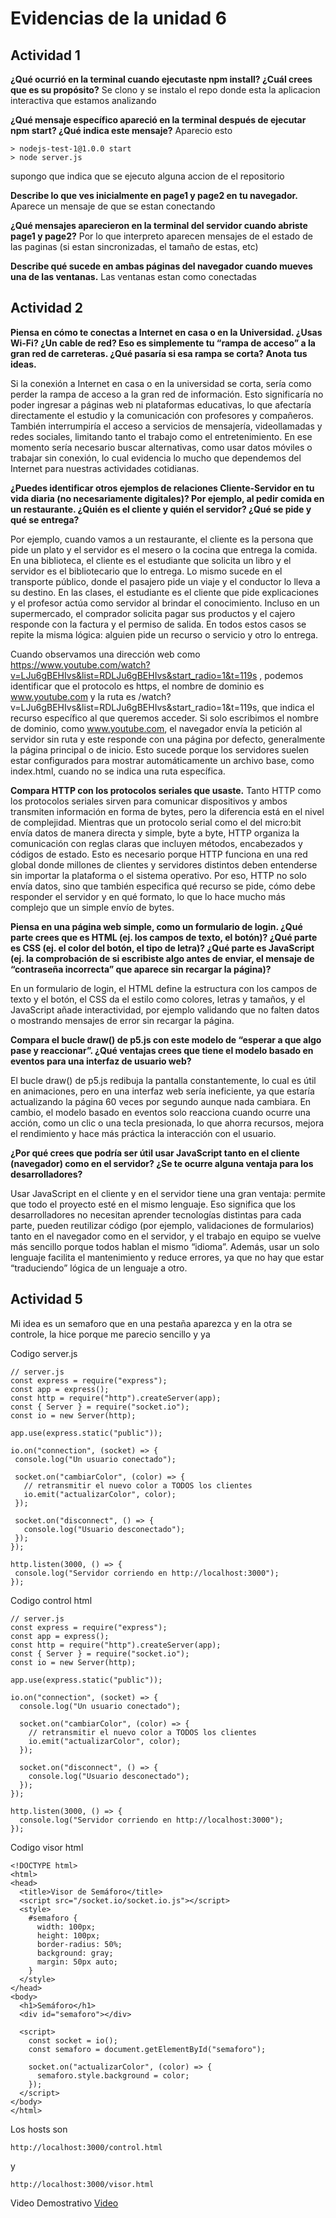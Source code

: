 
# Evidencias de la unidad 6

## Actividad 1
**¿Qué ocurrió en la terminal cuando ejecutaste npm install? ¿Cuál crees que es su propósito?**
Se clono y se instalo el repo donde esta la aplicacion interactiva que estamos analizando 

**¿Qué mensaje específico apareció en la terminal después de ejecutar npm start? ¿Qué indica este mensaje?**
Aparecio esto 
```
> nodejs-test-1@1.0.0 start
> node server.js
```
supongo que indica que se ejecuto alguna accion de el repositorio 

**Describe lo que ves inicialmente en page1 y page2 en tu navegador.**
Aparece un mensaje de que se estan conectando 

**¿Qué mensajes aparecieron en la terminal del servidor cuando abriste page1 y page2?**
Por lo que interpreto aparecen mensajes de el estado de las paginas (si estan sincronizadas, el tamaño de estas, etc) 

**Describe qué sucede en ambas páginas del navegador cuando mueves una de las ventanas.**
Las ventanas estan como conectadas


## Actividad 2 

**Piensa en cómo te conectas a Internet en casa o en la Universidad. ¿Usas Wi-Fi? ¿Un cable de red? Eso es simplemente tu “rampa de acceso” a la gran red de carreteras. ¿Qué pasaría si esa rampa se corta? Anota tus ideas.**

Si la conexión a Internet en casa o en la universidad se corta, sería como perder la rampa de acceso a la gran red de información. Esto significaría no poder ingresar a páginas web ni plataformas educativas, lo que afectaría directamente el estudio y la comunicación con profesores y compañeros. También interrumpiría el acceso a servicios de mensajería, videollamadas y redes sociales, limitando tanto el trabajo como el entretenimiento. En ese momento sería necesario buscar alternativas, como usar datos móviles o trabajar sin conexión, lo cual evidencia lo mucho que dependemos del Internet para nuestras actividades cotidianas.

**¿Puedes identificar otros ejemplos de relaciones Cliente-Servidor en tu vida diaria (no necesariamente digitales)? Por ejemplo, al pedir comida en un restaurante. ¿Quién es el cliente y quién el servidor? ¿Qué se pide y qué se entrega?**

Por ejemplo, cuando vamos a un restaurante, el cliente es la persona que pide un plato y el servidor es el mesero o la cocina que entrega la comida. En una biblioteca, el cliente es el estudiante que solicita un libro y el servidor es el bibliotecario que lo entrega. Lo mismo sucede en el transporte público, donde el pasajero pide un viaje y el conductor lo lleva a su destino. En las clases, el estudiante es el cliente que pide explicaciones y el profesor actúa como servidor al brindar el conocimiento. Incluso en un supermercado, el comprador solicita pagar sus productos y el cajero responde con la factura y el permiso de salida. En todos estos casos se repite la misma lógica: alguien pide un recurso o servicio y otro lo entrega.

Cuando observamos una dirección web como https://www.youtube.com/watch?v=LJu6gBEHIvs&list=RDLJu6gBEHIvs&start_radio=1&t=119s
, podemos identificar que el protocolo es https, el nombre de dominio es www.youtube.com
 y la ruta es /watch?v=LJu6gBEHIvs&list=RDLJu6gBEHIvs&start_radio=1&t=119s, que indica el recurso específico al que queremos acceder. Si solo escribimos el nombre de dominio, como www.youtube.com, el navegador envía la petición al servidor sin ruta y este responde con una página por defecto, generalmente la página principal o de inicio. Esto sucede porque los servidores suelen estar configurados para mostrar automáticamente un archivo base, como index.html, cuando no se indica una ruta específica.

 **Compara HTTP con los protocolos seriales que usaste.**
Tanto HTTP como los protocolos seriales sirven para comunicar dispositivos y ambos transmiten información en forma de bytes, pero la diferencia está en el nivel de complejidad. Mientras que un protocolo serial como el del micro:bit envía datos de manera directa y simple, byte a byte, HTTP organiza la comunicación con reglas claras que incluyen métodos, encabezados y códigos de estado. Esto es necesario porque HTTP funciona en una red global donde millones de clientes y servidores distintos deben entenderse sin importar la plataforma o el sistema operativo. Por eso, HTTP no solo envía datos, sino que también especifica qué recurso se pide, cómo debe responder el servidor y en qué formato, lo que lo hace mucho más complejo que un simple envío de bytes.

**Piensa en una página web simple, como un formulario de login.
¿Qué parte crees que es HTML (ej. los campos de texto, el botón)?
¿Qué parte es CSS (ej. el color del botón, el tipo de letra)?
¿Qué parte es JavaScript (ej. la comprobación de si escribiste algo antes de enviar, el mensaje de “contraseña incorrecta” que aparece sin recargar la página)?**

En un formulario de login, el HTML define la estructura con los campos de texto y el botón, el CSS da el estilo como colores, letras y tamaños, y el JavaScript añade interactividad, por ejemplo validando que no falten datos o mostrando mensajes de error sin recargar la página.

**Compara el bucle draw() de p5.js con este modelo de “esperar a que algo pase y reaccionar”.
¿Qué ventajas crees que tiene el modelo basado en eventos para una interfaz de usuario web?**

El bucle draw() de p5.js redibuja la pantalla constantemente, lo cual es útil en animaciones, pero en una interfaz web sería ineficiente, ya que estaría actualizando la página 60 veces por segundo aunque nada cambiara. En cambio, el modelo basado en eventos solo reacciona cuando ocurre una acción, como un clic o una tecla presionada, lo que ahorra recursos, mejora el rendimiento y hace más práctica la interacción con el usuario.

**¿Por qué crees que podría ser útil usar JavaScript tanto en el cliente (navegador) como en el servidor? ¿Se te ocurre alguna ventaja para los desarrolladores?**

Usar JavaScript en el cliente y en el servidor tiene una gran ventaja: permite que todo el proyecto esté en el mismo lenguaje. Eso significa que los desarrolladores no necesitan aprender tecnologías distintas para cada parte, pueden reutilizar código (por ejemplo, validaciones de formularios) tanto en el navegador como en el servidor, y el trabajo en equipo se vuelve más sencillo porque todos hablan el mismo “idioma”. Además, usar un solo lenguaje facilita el mantenimiento y reduce errores, ya que no hay que estar “traduciendo” lógica de un lenguaje a otro.

## Actividad 5 
Mi idea es un semaforo que en una pestaña aparezca y en la otra se controle, la hice porque me parecio sencillo y ya 

Codigo server.js
 ```
// server.js
const express = require("express");
const app = express();
const http = require("http").createServer(app);
const { Server } = require("socket.io");
const io = new Server(http);

app.use(express.static("public"));

io.on("connection", (socket) => {
  console.log("Un usuario conectado");

  socket.on("cambiarColor", (color) => {
    // retransmitir el nuevo color a TODOS los clientes
    io.emit("actualizarColor", color);
  });

  socket.on("disconnect", () => {
    console.log("Usuario desconectado");
  });
});

http.listen(3000, () => {
  console.log("Servidor corriendo en http://localhost:3000");
});
```

Codigo control html

```
// server.js
const express = require("express");
const app = express();
const http = require("http").createServer(app);
const { Server } = require("socket.io");
const io = new Server(http);

app.use(express.static("public"));

io.on("connection", (socket) => {
  console.log("Un usuario conectado");

  socket.on("cambiarColor", (color) => {
    // retransmitir el nuevo color a TODOS los clientes
    io.emit("actualizarColor", color);
  });

  socket.on("disconnect", () => {
    console.log("Usuario desconectado");
  });
});

http.listen(3000, () => {
  console.log("Servidor corriendo en http://localhost:3000");
});
```

Codigo visor html 
```
<!DOCTYPE html>
<html>
<head>
  <title>Visor de Semáforo</title>
  <script src="/socket.io/socket.io.js"></script>
  <style>
    #semaforo {
      width: 100px;
      height: 100px;
      border-radius: 50%;
      background: gray;
      margin: 50px auto;
    }
  </style>
</head>
<body>
  <h1>Semáforo</h1>
  <div id="semaforo"></div>

  <script>
    const socket = io();
    const semaforo = document.getElementById("semaforo");

    socket.on("actualizarColor", (color) => {
      semaforo.style.background = color;
    });
  </script>
</body>
</html>
```

Los hosts son 
```
http://localhost:3000/control.html
```
y 
```
http://localhost:3000/visor.html
```
Video Demostrativo 
[Video](https://youtu.be/IiMqZXyirn8)





